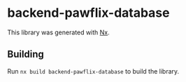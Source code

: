 # backend-pawflix-database

This library was generated with [Nx](https://nx.dev).

## Building

Run `nx build backend-pawflix-database` to build the library.
